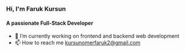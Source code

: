 ### Hi, I'm Faruk Kursun



#### A passionate Full-Stack Developer

- 🔭 I’m currently working on frontend and backend web development
- 📫 How to reach me kursunomerfaruk2@gmail.com


